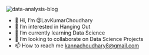 ![data-analysis-blog](https://github.com/LavKumar007/LavKumarChoudhary/assets/130808701/7e5c8dbd-ca4c-4ce3-aa54-57e21c25fdd3)
- 👋 Hi, I’m @LavKumarChoudhary
- 👀 I’m interested in Hanging Out 
- 🌱 I’m currently learning Data Science
- 💞️ I’m looking to collaborate on Data Science Projects
- 📫 How to reach me kannachoudhary8@gmail.com



